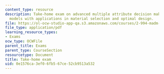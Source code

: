 ```yaml
---
content_type: resource
description: Take-home exam on advanced multiple attribute decision making (MADM)
  models with applications in material selection and optimal design.
file: https://ol-ocw-studio-app-qa.s3.amazonaws.com/courses/2-994-madm-with-applications-in-material-selection-and-optimal-design-january-iap-2007/0e1576ca3ef06fb567ce52cb9513a532_exam.pdf
file_type: application/pdf
learning_resource_types:
- Exams
ocw_type: OCWFile
parent_title: Exams
parent_type: CourseSection
resourcetype: Document
title: Take-home exam
uid: 0e1576ca-3ef0-6fb5-67ce-52cb9513a532
---
```

